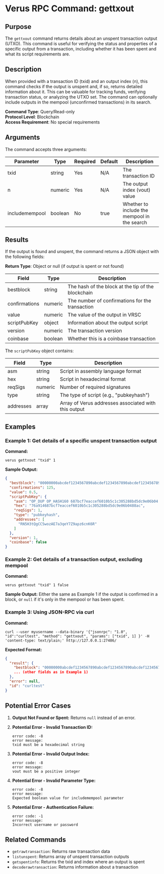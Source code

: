 # Verus RPC Command: gettxout

## Purpose
The `gettxout` command returns details about an unspent transaction output (UTXO). This command is useful for verifying the status and properties of a specific output from a transaction, including whether it has been spent and what its script requirements are.

## Description
When provided with a transaction ID (txid) and an output index (n), this command checks if the output is unspent and, if so, returns detailed information about it. This can be valuable for tracking funds, verifying transaction status, or analyzing the UTXO set. The command can optionally include outputs in the mempool (unconfirmed transactions) in its search.

**Command Type**: Query/Read-only  
**Protocol Level**: Blockchain  
**Access Requirement**: No special requirements

## Arguments
The command accepts three arguments:

| Parameter | Type | Required | Default | Description |
|-----------|------|----------|---------|-------------|
| txid | string | Yes | N/A | The transaction ID |
| n | numeric | Yes | N/A | The output index (vout) value |
| includemempool | boolean | No | true | Whether to include the mempool in the search |

## Results
If the output is found and unspent, the command returns a JSON object with the following fields:

**Return Type**: Object or null (if output is spent or not found)

| Field | Type | Description |
|-------|------|-------------|
| bestblock | string | The hash of the block at the tip of the blockchain |
| confirmations | numeric | The number of confirmations for the transaction |
| value | numeric | The value of the output in VRSC |
| scriptPubKey | object | Information about the output script |
| version | numeric | The transaction version |
| coinbase | boolean | Whether this is a coinbase transaction |

The `scriptPubKey` object contains:

| Field | Type | Description |
|-------|------|-------------|
| asm | string | Script in assembly language format |
| hex | string | Script in hexadecimal format |
| reqSigs | numeric | Number of required signatures |
| type | string | The type of script (e.g., "pubkeyhash") |
| addresses | array | Array of Verus addresses associated with this output |

## Examples

### Example 1: Get details of a specific unspent transaction output

**Command:**
```
verus gettxout "txid" 1
```

**Sample Output:**
```json
{
  "bestblock": "00000000abcdef1234567890abcdef1234567890abcdef1234567890abcdef12",
  "confirmations": 125,
  "value": 0.5,
  "scriptPubKey": {
    "asm": "OP_DUP OP_HASH160 687bcf7eaccef6010b5c1c305288bd5dc9e06b04 OP_EQUALVERIFY OP_CHECKSIG",
    "hex": "76a914687bcf7eaccef6010b5c1c305288bd5dc9e06b0488ac",
    "reqSigs": 1,
    "type": "pubkeyhash",
    "addresses": [
      "RN5H3tQgCC5wozAE7a3qeY7Z9apz6cnK6R"
    ]
  },
  "version": 1,
  "coinbase": false
}
```

### Example 2: Get details of a transaction output, excluding mempool

**Command:**
```
verus gettxout "txid" 1 false
```

**Sample Output:**
Either the same as Example 1 if the output is confirmed in a block, or `null` if it's only in the mempool or has been spent.

### Example 3: Using JSON-RPC via curl

**Command:**
```
curl --user myusername --data-binary '{"jsonrpc": "1.0", "id":"curltest", "method": "gettxout", "params": ["txid", 1] }' -H 'content-type: text/plain;' http://127.0.0.1:27486/
```

**Expected Format:**
```json
{
  "result": {
    "bestblock": "00000000abcdef1234567890abcdef1234567890abcdef1234567890abcdef12",
    ... (other fields as in Example 1)
  },
  "error": null,
  "id": "curltest"
}
```

## Potential Error Cases

1. **Output Not Found or Spent:**
   Returns `null` instead of an error.

2. **Potential Error - Invalid Transaction ID:**
   ```
   error code: -8
   error message:
   txid must be a hexadecimal string
   ```

3. **Potential Error - Invalid Output Index:**
   ```
   error code: -8
   error message:
   vout must be a positive integer
   ```

4. **Potential Error - Invalid Parameter Type:**
   ```
   error code: -8
   error message:
   Expected boolean value for includemempool parameter
   ```

5. **Potential Error - Authentication Failure:**
   ```
   error code: -1
   error message:
   Incorrect username or password
   ```

## Related Commands
- `getrawtransaction`: Returns raw transaction data
- `listunspent`: Returns array of unspent transaction outputs
- `getspentinfo`: Returns the txid and index where an output is spent
- `decoderawtransaction`: Returns information about a transaction
